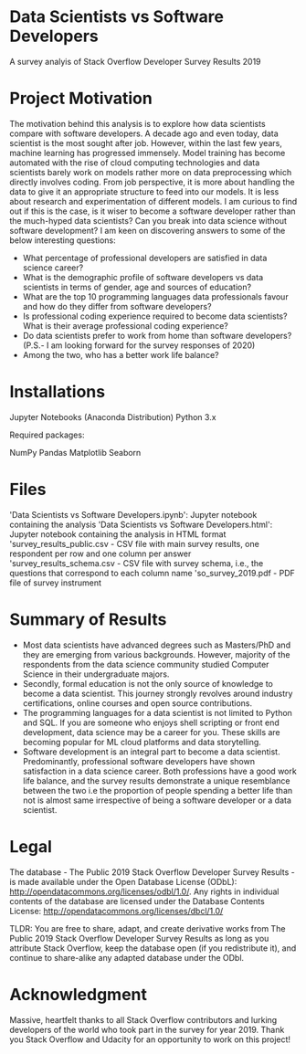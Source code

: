 # Data Scientists vs Software Developers
 A survey analyis of Stack Overflow Developer Survey Results 2019

# Project Motivation
The motivation behind this analysis is to explore how data scientists compare with software developers. A decade ago and even today, data scientist is the most sought after job. However, within the last few years, machine learning has progressed immensely. Model training has become automated with the rise of cloud computing technologies and data scientists barely work on models rather more on data preprocessing which directly involves coding. From job perspective, it is more about handling the data to give it an appropriate structure to feed into our models. It is less about research and experimentation of different models. I am curious to find out if this is the case, is it wiser to become a software developer rather than the much-hyped data scientists? Can you break into data science without software development? I am keen on discovering answers to some of the below interesting questions:

- What percentage of professional developers are satisfied in data science career?
- What is the demographic profile of software developers vs data scientists in terms of gender, age and sources of education?
- What are the top 10 programming languages data professionals favour and how do they differ from software developers?
- Is professional coding experience required to become data scientists? What is their average professional coding experience?
- Do data scientists prefer to work from home than software developers? (P.S.- I am looking forward for the survey responses of 2020)
- Among the two, who has a better work life balance?

# Installations

Jupyter Notebooks (Anaconda Distribution)
Python 3.x 

Required packages:

NumPy
Pandas
Matplotlib
Seaborn

# Files

'Data Scientists vs Software Developers.ipynb': Jupyter notebook containing the analysis
'Data Scientists vs Software Developers.html': Jupyter notebook containing the analysis in HTML format
'survey_results_public.csv - CSV file with main survey results, one respondent per row and one column per answer
'survey_results_schema.csv - CSV file with survey schema, i.e., the questions that correspond to each column name
'so_survey_2019.pdf - PDF file of survey instrument

# Summary of Results

- Most data scientists have advanced degrees such as Masters/PhD and they are emerging from various backgrounds. However, majority of the respondents from the data science community studied Computer Science in their undergraduate majors. 
- Secondly, formal education is not the only source of knowledge to become a data scientist. This journey strongly revolves around industry certifications, online courses and open source contributions.
- The programming languages for a data scientist is not limited to Python and SQL. If you are someone who enjoys shell scripting or  front end development, data science may be a career for you. These skills are becoming popular for ML cloud platforms and data storytelling.
- Software development is an integral part to become a data scientist. Predominantly, professional software developers have shown satisfaction in a data science career. Both professions have a good work life balance, and the survey results demonstrate a unique resemblance between the two i.e the proportion of people spending a better life than not is almost same irrespective of being a software developer or a data scientist.

# Legal

The database - The Public 2019 Stack Overflow Developer Survey Results - is made available under the Open Database License (ODbL): http://opendatacommons.org/licenses/odbl/1.0/. Any rights in individual contents of the database are licensed under the Database Contents License: http://opendatacommons.org/licenses/dbcl/1.0/

TLDR: You are free to share, adapt, and create derivative works from The Public 2019 Stack Overflow Developer Survey Results as long as you attribute Stack Overflow, keep the database open (if you redistribute it), and continue to share-alike any adapted database under the ODbl.

# Acknowledgment

Massive, heartfelt thanks to all Stack Overflow contributors and lurking developers of the world who took part in the survey for year 2019. Thank you Stack Overflow and Udacity for an opportunity to work on this project!
